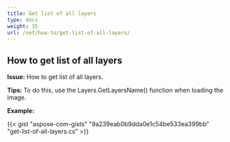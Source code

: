 ```yaml
---
title: Get list of all layers
type: docs
weight: 35
url: /net/how-to/get-list-of-all-layers/
---
```


## **How to get list of all layers**

**Issue:** How to get list of all layers.

**Tips:** To do this, use the Layers.GetLayersName() function when loading the image.

**Example:**

{{< gist "aspose-com-gists" "9a239eab0b9dda0e1c54be533ea399bb" "get-list-of-all-layers.cs" >}}